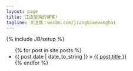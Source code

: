 ```yaml
---
layout: page
title: 江边望海的博客!
tagline: 关注我：weibo.com/jiangbianwanghai
---
```

{% include JB/setup %}

<ul class="posts">
  {% for post in site.posts %}
    <li><span>{{ post.date | date_to_string }}</span> &raquo; <a href="{{ BASE_PATH }}{{ post.url }}">{{ post.title }}</a></li>
  {% endfor %}
</ul>